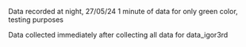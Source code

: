 Data recorded at night, 27/05/24
1 minute of data for only green color, testing purposes

Data collected immediately after collecting all data for data_igor3rd